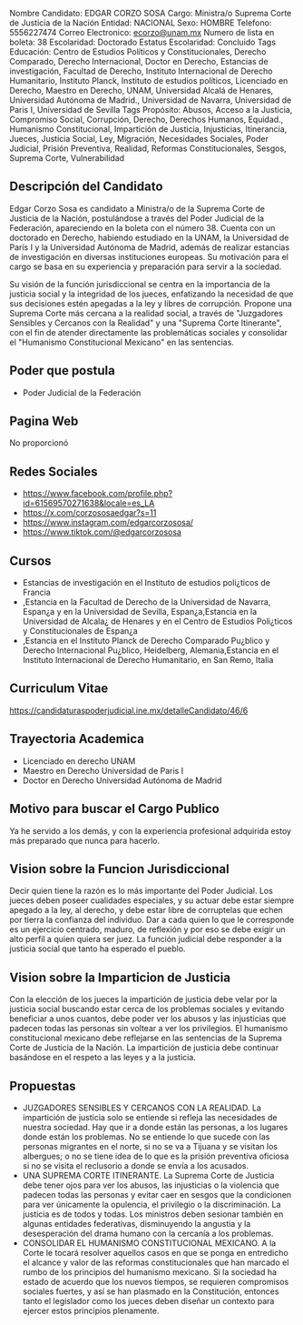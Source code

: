 Nombre Candidato: EDGAR CORZO SOSA
Cargo: Ministra/o Suprema Corte de Justicia de la Nación
Entidad: NACIONAL
Sexo: HOMBRE
Telefono: 5556227474
Correo Electronico: ecorzo@unam.mx
Numero de lista en boleta: 38
Escolaridad: Doctorado
Estatus Escolaridad: Concluido
Tags Educación: Centro de Estudios Políticos y Constitucionales, Derecho Comparado, Derecho Internacional, Doctor en Derecho, Estancias de investigación, Facultad de Derecho, Instituto Internacional de Derecho Humanitario, Instituto Planck, Instituto de estudios políticos, Licenciado en Derecho, Maestro en Derecho, UNAM, Universidad Alcalá de Henares, Universidad Autónoma de Madrid., Universidad de Navarra, Universidad de Paris I, Universidad de Sevilla
Tags Propósito: Abusos, Acceso a la Justicia, Compromiso Social, Corrupción, Derecho, Derechos Humanos, Equidad., Humanismo Constitucional, Impartición de Justicia, Injusticias, Itinerancia, Jueces, Justicia Social, Ley, Migración, Necesidades Sociales, Poder Judicial, Prisión Preventiva, Realidad, Reformas Constitucionales, Sesgos, Suprema Corte, Vulnerabilidad


## Descripción del Candidato 

Edgar Corzo Sosa es candidato a Ministra/o de la Suprema Corte de Justicia de la Nación, postulándose a través del Poder Judicial de la Federación, apareciendo en la boleta con el número 38.  Cuenta con un doctorado en Derecho, habiendo estudiado en la UNAM, la Universidad de París I y la Universidad Autónoma de Madrid, además de realizar estancias de investigación en diversas instituciones europeas.  Su motivación para el cargo se basa en su experiencia y preparación para servir a la sociedad.

Su visión de la función jurisdiccional se centra en la importancia de la justicia social y la integridad de los jueces, enfatizando la necesidad de que sus decisiones estén apegadas a la ley y libres de corrupción. Propone una Suprema Corte más cercana a la realidad social, a través de "Juzgadores Sensibles y Cercanos con la Realidad" y una "Suprema Corte Itinerante", con el fin de atender directamente las problemáticas sociales y consolidar el "Humanismo Constitucional Mexicano" en las sentencias.


## Poder que postula

- Poder Judicial de la Federación


## Pagina Web

No proporcionó


## Redes Sociales

- https://www.facebook.com/profile.php?id=61569570271638&locale=es_LA
- https://x.com/corzososaedgar?s=11
- https://www.instagram.com/edgarcorzososa/
- https://www.tiktok.com/@edgarcorzososa


## Cursos

- Estancias de investigación en el Instituto de estudios poli¿ticos de  Francia
- ,Estancia en la Facultad de Derecho de la Universidad de Navarra, Espan¿a y en la Universidad de Sevilla, Espan¿a,Estancia en la Universidad de Alcala¿ de Henares y en el Centro de Estudios Poli¿ticos y Constitucionales de Espan¿a
- ,Estancia en el Instituto  Planck de Derecho Comparado Pu¿blico y Derecho Internacional Pu¿blico, Heidelberg, Alemania,Estancia en el Instituto Internacional de Derecho Humanitario, en San Remo, Italia


## Curriculum Vitae

https://candidaturaspoderjudicial.ine.mx/detalleCandidato/46/6


## Trayectoria Academica

- Licenciado en derecho UNAM
- Maestro en Derecho Universidad de Paris I
- Doctor en Derecho Universidad Autónoma de Madrid


## Motivo para buscar el Cargo Publico

Ya he servido a los demás, y con la experiencia profesional adquirida estoy más preparado que nunca para hacerlo.


## Vision sobre la Funcion Jurisdiccional

Decir quien tiene la razón es lo más importante del Poder Judicial. Los jueces deben poseer cualidades especiales, y su actuar debe estar siempre apegado a la ley, al derecho, y debe estar libre de corruptelas que echen por tierra la confianza del individuo. Dar a cada quien lo que le corresponde es un ejercicio centrado, maduro, de reflexión y por eso se debe exigir un alto perfil a quien quiera ser juez. La función judicial debe responder a la justicia social que tanto ha esperado el pueblo.


## Vision sobre la Imparticion de Justicia

Con la elección de los jueces la impartición de justicia debe velar por la justicia social buscando estar cerca de los problemas sociales y evitando beneficiar a unos cuantos, debe poder ver los abusos y las injusticias que padecen todas las personas sin voltear a ver los privilegios. El humanismo constitucional mexicano debe reflejarse en las sentencias de la Suprema Corte de Justicia de la Nación. La impartición de justicia debe continuar basándose en el respeto a las leyes y a la justicia.


## Propuestas

- JUZGADORES SENSIBLES Y CERCANOS CON LA REALIDAD. La impartición de justicia solo se entiende si refleja las necesidades de nuestra sociedad. Hay que ir a donde están las personas, a los lugares donde están los problemas. No se entiende lo que sucede con las personas migrantes en el norte, si no se va a Tijuana y se visitan los albergues; o no se tiene idea de lo que es la prisión preventiva oficiosa si no se visita el reclusorio a donde se envía a los acusados.
- UNA SUPREMA CORTE ITINERANTE. La Suprema Corte de Justicia debe tener ojos para ver los abusos, las injusticias o la violencia que padecen todas las personas y evitar caer en sesgos que la condicionen para ver únicamente la opulencia, el privilegio o la discriminación. La justicia es de todos y todas. Los ministros deben sesionar también en algunas entidades federativas, disminuyendo la angustia y la desesperación del drama humano con la cercanía a los problemas.
- CONSOLIDAR EL HUMANISMO CONSTITUCIONAL MEXICANO. A la Corte le tocará resolver aquellos casos en que se ponga en entredicho el alcance y valor de las reformas constitucionales que han marcado el rumbo de los principios del humanismo mexicano. Si la sociedad ha estado de acuerdo que los nuevos tiempos, se requieren compromisos sociales fuertes, y así se han plasmado en la Constitución, entonces tanto el legislador como los jueces deben diseñar un contexto para ejercer estos principios plenamente.

